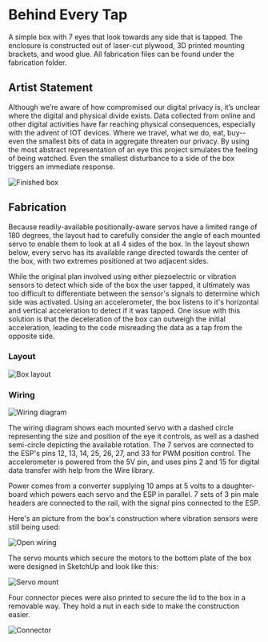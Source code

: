 # Behind Every Tap

A simple box with 7 eyes that look towards any side that is tapped. The enclosure is constructed out of laser-cut plywood, 3D printed mounting brackets, and wood glue. All fabrication files can be found under the fabrication folder.

## Artist Statement

Although we’re aware of how compromised our digital privacy is, it’s unclear where the digital and physical divide exists. Data collected from online and other digital activities have far reaching physical consequences, especially with the advent of IOT devices. Where we travel, what we do, eat, buy--even the smallest bits of data in aggregate threaten our privacy. By using the most abstract representation of an eye this project simulates the feeling of being watched. Even the smallest disturbance to a side of the box triggers an immediate response.

![Finished box](assets/finished_box.jpeg)

## Fabrication

Because readily-available positionally-aware servos have a limited range of 180 degrees, the layout had to carefully consider the angle of each mounted servo to enable them to look at all 4 sides of the box. In the layout shown below, every servo has its available range directed towards the center of the box, with two extremes positioned at two adjacent sides.

While the original plan involved using either piezoelectric or vibration sensors to detect which side of the box the user tapped, it ultimately was too difficult to differentiate between the sensor's signals to determine which side was activated. Using an accelerometer, the box listens to it's horizontal and vertical acceleration to detect if it was tapped. One issue with this solution is that the deceleration of the box can outweigh the initial acceleration, leading to the code misreading the data as a tap from the opposite side.

### Layout

![Box layout](./assets/layout.png)

### Wiring

![Wiring diagram](./assets/wiring&#32;diagram.png)

The wiring diagram shows each mounted servo with a dashed circle representing the size and position of the eye it controls, as well as a dashed semi-circle depicting the available rotation. The 7 servos are connected to the ESP's pins 12, 13, 14, 25, 26, 27, and 33 for PWM position control. The accelerometer is powered from the 5V pin, and uses pins 2 and 15 for digital data transfer with help from the Wire library.

Power comes from a converter supplying 10 amps at 5 volts to a daughter-board which powers each servo and the ESP in parallel. 7 sets of 3 pin male headers are connected to the rail, with the signal pins connected to the ESP.

Here's an picture from the box's construction where vibration sensors were still being used:

![Open wiring](./assets/top_down_wiring.jpg)

The servo mounts which secure the motors to the bottom plate of the box were designed in SketchUp and look like this:

![Servo mount](./assets/servo_mount.png)

Four connector pieces were also printed to secure the lid to the box in a removable way. They hold a nut in each side to make the construction easier.

![Connector](./assets/box_connector.png)
